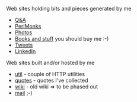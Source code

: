 Web sites holding bits and pieces generated by me

* [Q&A](https://stackoverflow.com/users/1039320/jreisinger)
* [PerlMonks](https://perlmonks.org/?node_id=898593)
* [Photos](https://www.flickr.com/photos/jozrei)
* [Books and stuff](https://amzn.com/w/23WE353M6O53S) you should buy me :-)
* [Tweets](https://twitter.com/JozefReisinger)
* [LinkedIn](https://www.linkedin.com/in/jozefreisinger/)

Web sites built and/or hosted by me

* [util](http://util.reisinge.net) - couple of HTTP utilities
* [quotes](https://quotes.reisinge.net) - quotes I've collected
* [wiki](https://wiki.reisinge.net) - old wiki => to be phased out
* [mail](https://mail.reisinge.net) ;-)
